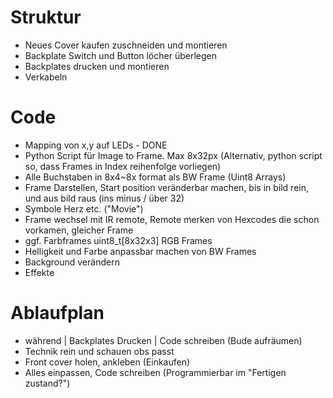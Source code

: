 # Struktur
- Neues Cover kaufen zuschneiden und montieren
- Backplate Switch und Button löcher überlegen
- Backplates drucken und montieren
- Verkabeln

# Code
- Mapping von x,y auf LEDs  - DONE
- Python Script für Image to Frame. Max 8x32px (Alternativ, python script so, dass Frames in Index reihenfolge vorliegen)
- Alle Buchstaben in 8x4~8x format als BW Frame (Uint8 Arrays)
- Frame Darstellen, Start position veränderbar machen, bis in bild rein, und aus bild raus (ins minus / über 32)
- Symbole Herz etc. ("Movie")
- Frame wechsel mit IR remote, Remote merken von Hexcodes die schon vorkamen, gleicher Frame
- ggf. Farbframes uint8_t[8x32x3] RGB Frames
- Helligkeit und Farbe anpassbar machen von BW Frames
- Background verändern
- Effekte



# Ablaufplan
- während | Backplates Drucken | Code schreiben (Bude aufräumen)
- Technik rein und schauen obs passt
- Front cover holen, ankleben (Einkaufen)
- Alles einpassen, Code schreiben (Programmierbar im "Fertigen zustand?")


